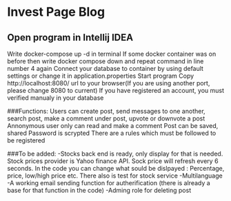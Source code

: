 # Invest Page Blog

## Open program in Intellij IDEA
Write docker-compose up -d in terminal
If some docker container was on before then write docker compose down and repeat command in line number 4 again
Connect your database to container by using default settings or change it in application.properties
Start program
Copy http://localhost:8080/ url to your browser(If you are using another port, please change 8080 to current)
If you have registered an account, you must verified manualy in your database

###Functions:
Users can create post, send messages to one another, search post, make a comment under post, upvote or downvote a post
Annonymous user only can read and make a comment
Post can be saved, shared
Password is scrypted
There are a rules which must be followed to be registered


###To be added:
-Stocks back end is ready, only display for that is needed.
      Stock prices provider is Yahoo finance API. Sock price will refresh every 6 seconds. In the code you can change what sould be dislpayed : Percentage, price, low/high price etc.
       There also is test for stock service
-Multilanguage
-A working  email sending function for autherification (there is already a base for that function in the code)
-Adming role for deleting post 
